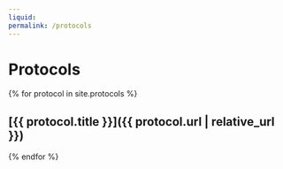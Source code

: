 ```yaml
---
liquid:
permalink: /protocols
---
```


# Protocols

{% for protocol in site.protocols %}
## [{{ protocol.title }}]({{ protocol.url | relative_url }})
{% endfor %}
